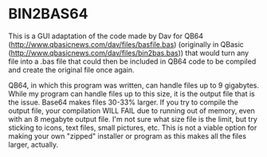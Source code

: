 # BIN2BAS64
This is a GUI adaptation of the code made by Dav for QB64 (http://www.qbasicnews.com/dav/files/basfile.bas) (originally in QBasic (http://www.qbasicnews.com/dav/files/bin2bas.bas)) that would turn any file into a .bas file that could then be included in QB64 code to be compiled and create the original file once again.

QB64, in which this program was written, can handle files up to 9 gigabytes. While my program can handle files up to this size, it is the output file that is the issue. Base64 makes files 30-33% larger. If you try to compile the output file, your compilation WILL FAIL due to running out of memory, even with an 8 megabyte output file. I'm not sure what size file is the limit, but try sticking to icons, text files, small pictures, etc. This is not a viable option for making your own "zipped" installer or program as this makes all the files larger, actually.
